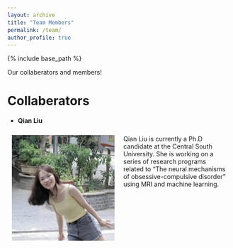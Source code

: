 ```yaml
---
layout: archive
title: "Team Members"
permalink: /team/
author_profile: true
---
```

{% include base_path %}

Our collaberators and members!

Collaberators
======
* <strong>Qian Liu</strong>
<div style="display: flex;">
  <div style="flex: 1; padding: 10px;">
    <img src="/images/Qian_Liu_avatar.jpg" alt="Qian Liu" style="max-width: 100%; height: auto;" />
  </div>
  <div style="flex: 1; padding: 10px;">
    Qian Liu is currently a Ph.D candidate at the Central South University. She is working on a series of research programs related to “The neural mechanisms of obsessive-compulsive disorder” using MRI and machine learning.
  </div>
</div>


